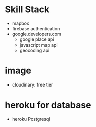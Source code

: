 # Skill Stack
- mapbox
- firebase authentication
- google.developers.com
    - google place api
    - javascript map api
    - geocoding api
# image
- cloudinary: free tier

# heroku for database
- heroku Postgresql
